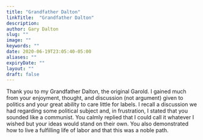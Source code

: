 ```yaml
---
title: "Grandfather Dalton"
linkTitle:  "Grandfather Dalton"
description: 
author: Gary Dalton
slug: ""
image: ""
keywords: ""
date: 2020-06-19T23:05:40-05:00
aliases: ""
expiryDate: ""
layout: ""
draft: false
---
```


Thank you to my Grandfather Dalton, the original Garold. I gained much from your enjoyment, thought, and discussion (not argument) given to politics and your great ability to care little for labels. I recall a discussion we had regarding some political subject and, in frustration, I stated that you sounded like a communist. You calmly replied that I could call it whatever I wished but your ideas would stand on their own. You also demonstrated how to live a fulfilling life of labor and that this was a noble path.